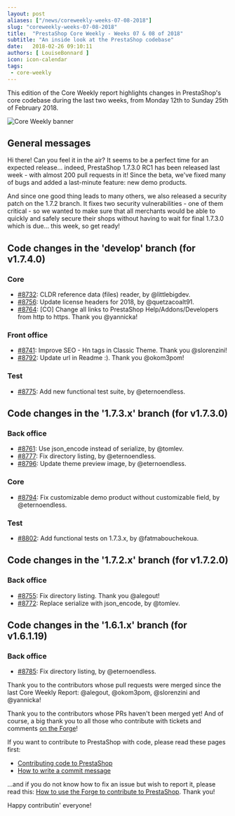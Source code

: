 ```yaml
---
layout: post
aliases: ["/news/coreweekly-weeks-07-08-2018"]
slug: "coreweekly-weeks-07-08-2018"
title:  "PrestaShop Core Weekly - Weeks 07 & 08 of 2018"
subtitle: "An inside look at the PrestaShop codebase"
date:   2018-02-26 09:10:11
authors: [ LouiseBonnard ]
icon: icon-calendar
tags:
 - core-weekly
---
```


This edition of the Core Weekly report highlights changes in PrestaShop's core codebase during the last two weeks, from Monday 12th to Sunday 25th of February 2018.

![Core Weekly banner](/assets/images/2017/04/core_weekly_banner.jpg)


## General messages

Hi there! Can you feel it in the air? It seems to be a perfect time for an expected release... indeed, PrestaShop 1.7.3.0 RC1 has been released last week - with almost 200 pull requests in it! Since the beta, we've fixed many of bugs and added a last-minute feature: new demo products.

And since one good thing leads to many others, we also released a security patch on the 1.7.2 branch. It fixes two security vulnerabilities - one of them critical - so we wanted to make sure that all merchants would be able to quickly and safely secure their shops without having to wait for final 1.7.3.0 which is due... this week, so get ready!


## Code changes in the 'develop' branch (for v1.7.4.0)

### Core

* [#8732](https://github.com/PrestaShop/PrestaShop/pull/8732): CLDR reference data (files) reader, by @littlebigdev.
* [#8756](https://github.com/PrestaShop/PrestaShop/pull/8756): Update license headers for 2018, by @quetzacoalt91.
* [#8764](https://github.com/PrestaShop/PrestaShop/pull/8764): [CO] Change all links to PrestaShop Help/Addons/Developers from http to https. Thank you @yannicka!


### Front office

* [#8741](https://github.com/PrestaShop/PrestaShop/pull/8741): Improve SEO - Hn tags in Classic Theme. Thank you @slorenzini!
* [#8792](https://github.com/PrestaShop/PrestaShop/pull/8792): Update url in Readme :). Thank you @okom3pom!


### Test

* [#8775](https://github.com/PrestaShop/PrestaShop/pull/8775): Add new functional test suite, by @eternoendless.


## Code changes in the '1.7.3.x' branch (for v1.7.3.0)

### Back office

* [#8761](https://github.com/PrestaShop/PrestaShop/pull/8761): Use json_encode instead of serialize, by @tomlev.
* [#8777](https://github.com/PrestaShop/PrestaShop/pull/8777): Fix directory listing, by @eternoendless.
* [#8796](https://github.com/PrestaShop/PrestaShop/pull/8796): Update theme preview image, by @eternoendless.


### Core

* [#8794](https://github.com/PrestaShop/PrestaShop/pull/8794): Fix customizable demo product without customizable field, by @eternoendless.


### Test

* [#8802](https://github.com/PrestaShop/PrestaShop/pull/8802): Add functional tests on 1.7.3.x, by @fatmabouchekoua.


## Code changes in the '1.7.2.x' branch (for v1.7.2.0)

### Back office

* [#8755](https://github.com/PrestaShop/PrestaShop/pull/8755): Fix directory listing. Thank you @alegout!
* [#8772](https://github.com/PrestaShop/PrestaShop/pull/8772): Replace serialize with json_encode, by @tomlev.


## Code changes in the '1.6.1.x' branch (for v1.6.1.19)

### Back office

* [#8785](https://github.com/PrestaShop/PrestaShop/pull/8785): Fix directory listing, by @eternoendless.

Thank you to the contributors whose pull requests were merged since the last Core Weekly Report: @alegout, @okom3pom, @slorenzini and @yannicka!

Thank you to the contributors whose PRs haven't been merged yet! And of course, a big thank you to all those who contribute with tickets and comments [on the Forge](http://forge.prestashop.com/)!

If you want to contribute to PrestaShop with code, please read these pages first:

 * [Contributing code to PrestaShop](http://doc.prestashop.com/display/PS16/Contributing+code+to+PrestaShop)
 * [How to write a commit message](http://doc.prestashop.com/display/PS16/How+to+write+a+commit+message)

...and if you do not know how to fix an issue but wish to report it, please read this: [How to use the Forge to contribute to PrestaShop](http://doc.prestashop.com/display/PS16/How+to+use+the+Forge+to+contribute+to+PrestaShop). Thank you!

Happy contributin' everyone!
